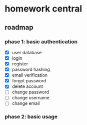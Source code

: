 # homework central

## roadmap

### phase 1: basic authentication

- [x] user database
- [x] login
- [x] register
- [x] password hashing
- [x] email verification
- [x] forgot password
- [x] delete account
- [ ] change password
- [ ] change username
- [ ] change email

### phase 2: basic usage


